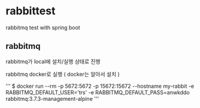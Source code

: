 # rabbittest
rabbitmq test with spring boot



## rabbitmq
rabbitmq가 local에 설치/실행 상태로 진행

rabbitmq docker로 실행 ( docker는 알아서 설치 )

'''
$ docker run --rm -p 5672:5672 -p 15672:15672 --hostname my-rabbit -e RABBITMQ_DEFAULT_USER='trs' -e RABBITMQ_DEFAULT_PASS=anwkddo rabbitmq:3.7.3-management-alpine
'''
